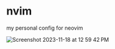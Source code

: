 # nvim
my personal config for neovim

![Screenshot 2023-11-18 at 12 59 42 PM](https://github.com/goergemiguel/nvim/assets/30315323/47eb91d1-8574-48a5-8a35-3e99a3fa513a)
